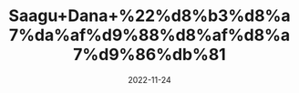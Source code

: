 ---
title: 'Saagu+Dana+%22%d8%b3%d8%a7%da%af%d9%88%d8%af%d8%a7%d9%86%db%81'
date: '2022-11-24' 
metatag: '' 
inventory: '0' 
draft: false 
# meta description 
shortDescripton: 'Sagu+Seeds%22+Sago+provides+antioxidants+and+resistant+starch%2c+and+it+may+be+linked+to+health+benefits%2c+includingreducing+your+risk+factors+for+heart+disease+and+improving+exercise+performance.'
description: 'Food+Product'
longdescription: ''
tags: ''
brand: ''
subCategory: ''
unit: '250 gm-Pk'
sellCount: '0'
featured: False
# product Price
price: '100.0'
# Product Short Description
shortDescription: 'Sagu+Seeds%22+Sago+provides+antioxidants+and+resistant+starch%2c+and+it+may+be+linked+to+health+benefits%2c+includingreducing+your+risk+factors+for+heart+disease+and+improving+exercise+performance.'
productID: '50A56766-9C2A-ED11-9968-005056B3A416'
type: 'products'
category: 'Food+Product' 
thumnailproduct: 'https://eraconnect.blob.core.windows.net/product-images/aminsaddiquidawakhana/50A56766-9C2A-ED11-9968-005056B3A416.webp' 
images:
  - image: 'https://eraconnect.blob.core.windows.net/product-images/aminsaddiquidawakhana/50A56766-9C2A-ED11-9968-005056B3A416.webp'  
Variants:
---
